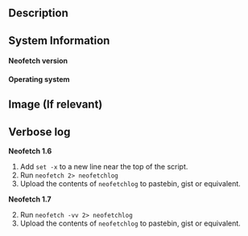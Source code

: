 ## Description

## System Information

#### Neofetch version

#### Operating system

## Image (If relevant)

## Verbose log

**Neofetch 1.6**

1. Add `set -x` to a new line near the top of the script.
2. Run `neofetch 2> neofetchlog`
3. Upload the contents of `neofetchlog` to pastebin, gist or equivalent.

**Neofetch 1.7**

2. Run `neofetch -vv 2> neofetchlog`
3. Upload the contents of `neofetchlog` to pastebin, gist or equivalent.



